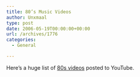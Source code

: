 ```yaml
---
title: 80’s Music Videos
author: Unxmaal
type: post
date: 2006-05-19T00:00:00+00:00
url: /archives/1776
categories:
  - General

---
```

Here&#8217;s a huge list of [80s videos][1] posted to YouTube.

 [1]: http://www.milinkito.com/los80.php